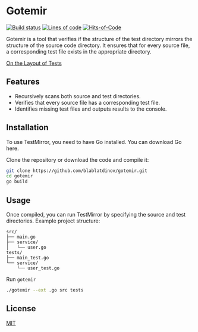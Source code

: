 <!---
The MIT License (MIT)

Copyright (c) 2024 <a.ilaletdinov@yandex.ru>

Permission is hereby granted, free of charge, to any person obtaining a copy
of this software and associated documentation files (the "Software"), to deal
in the Software without restriction, including without limitation the rights
to use, copy, modify, merge, publish, distribute, sublicense, and/or sell
copies of the Software, and to permit persons to whom the Software is
furnished to do so, subject to the following conditions:

The above copyright notice and this permission notice shall be included in all
copies or substantial portions of the Software.

THE SOFTWARE IS PROVIDED "AS IS", WITHOUT WARRANTY OF ANY KIND,
EXPRESS OR IMPLIED, INCLUDING BUT NOT LIMITED TO THE WARRANTIES OF
MERCHANTABILITY, FITNESS FOR A PARTICULAR PURPOSE AND NONINFRINGEMENT.
IN NO EVENT SHALL THE AUTHORS OR COPYRIGHT HOLDERS BE LIABLE FOR ANY CLAIM,
DAMAGES OR OTHER LIABILITY, WHETHER IN AN ACTION OF CONTRACT, TORT OR
OTHERWISE, ARISING FROM, OUT OF OR IN CONNECTION WITH THE SOFTWARE OR THE USE
OR OTHER DEALINGS IN THE SOFTWARE.
--->
# Gotemir

[![Build status](https://github.com/blablatdinov/gotemir/actions/workflows/pr-check.yaml/badge.svg)](https://github.com/blablatdinov/gotemir/actions/workflows/pr-check.yaml)
[![Lines of code](https://tokei.rs/b1/github/blablatdinov/gotemir)](https://github.com/XAMPPRocky/tokei_rs)
[![Hits-of-Code](https://hitsofcode.com/github/blablatdinov/gotemir)](https://hitsofcode.com/github/blablatdinov/gotemir/view)

Gotemir is a tool that verifies if the structure of the test directory mirrors the structure of the source code directory. It ensures that for every source file, a corresponding test file exists in the appropriate directory.

[On the Layout of Tests](https://www.yegor256.com/2023/01/19/layout-of-tests.html)

## Features

- Recursively scans both source and test directories.
- Verifies that every source file has a corresponding test file.
- Identifies missing test files and outputs results to the console.

## Installation

To use TestMirror, you need to have Go installed. You can download Go here.

Clone the repository or download the code and compile it:

```bash
git clone https://github.com/blablatdinov/gotemir.git
cd gotemir
go build
```

## Usage

Once compiled, you can run TestMirror by specifying the source and test directories.
Example project structure:

```
src/
├── main.go
├── service/
│   └── user.go
tests/
├── main_test.go
└── service/
    └── user_test.go
```

Run `gotemir`

```bash
./gotemir --ext .go src tests
```

## License

[MIT](https://github.com/blablatdinov/gotemir/blob/master/LICENSE)

<!--
TODO

## Examples
-->
